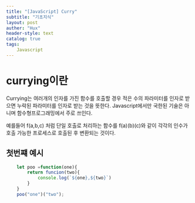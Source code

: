 ```yaml
---
title: "[JavaScript] Curry"
subtitle: "기초지식"
layout: post
auther: "Hux"
header-style: text
catalog: true
tags:
    Javascript
---
```


currying이란
===

Currying는 여러개의 인자를 가진 함수를 호출할 경우 적은 수의 파라미터를 인자로 받으면 누락된 파라미터를 인자로 받는 것을 뜻한다.
Javascript에서만 국한된 기술은 아니며 함수형프로그래밍에서 주로 쓰인다.

예를들어 f(a,b,c) 처럼 단일 호출로 처리하는 함수를 f(a)(b)(c)와 같이 각각의 인수가 호출 가능한 프로세스로 호출된 후 변환되는 것이다.


첫번쨰 예시
---

```js
    let poo =function(one){
        return funcion(two){
            console.log(`${one},${two}`)
        }
    }
    poo("one")("two");
```